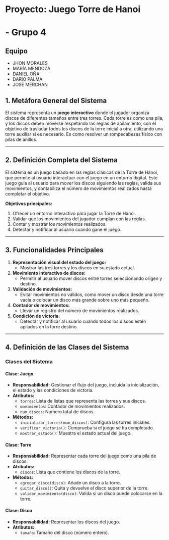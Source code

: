 # Proyecto: Juego Torre de Hanoi
#  - Grupo 4

## Equipo
- JHON MORALES
- MARÍA MENDOZA
- DANIEL OÑA
- DARIO PALMA
- JOSÉ MERCHAN

## 1. Metáfora General del Sistema
El sistema representa un **juego interactivo** donde el jugador organiza discos de diferentes tamaños entre tres torres. Cada torre es como una pila, y los discos deben moverse respetando las reglas de apilamiento, con el objetivo de trasladar todos los discos de la torre inicial a otra, utilizando una torre auxiliar si es necesario. Es como resolver un rompecabezas físico con pilas de anillos.

---

## 2. Definición Completa del Sistema
El sistema es un juego basado en las reglas clásicas de la Torre de Hanoi, que permite al usuario interactuar con el juego en un entorno digital. Este juego guía al usuario para mover los discos siguiendo las reglas, valida sus movimientos, y contabiliza el número de movimientos realizados hasta completar el objetivo.

**Objetivos principales:**
1. Ofrecer un entorno interactivo para jugar la Torre de Hanoi.
2. Validar que los movimientos del jugador cumplan con las reglas.
3. Contar y mostrar los movimientos realizados.
4. Detectar y notificar al usuario cuando gane el juego.

---

## 3. Funcionalidades Principales
1. **Representación visual del estado del juego:**
   - Mostrar las tres torres y los discos en su estado actual.
2. **Movimiento interactivo de discos:**
   - Permitir al usuario mover discos entre torres seleccionando origen y destino.
3. **Validación de movimientos:**
   - Evitar movimientos no válidos, como mover un disco desde una torre vacía o colocar un disco más grande sobre uno más pequeño.
4. **Contador de movimientos:**
   - Llevar un registro del número de movimientos realizados.
5. **Condición de victoria:**
   - Detectar y notificar al usuario cuando todos los discos estén apilados en la torre destino.

---

## 4. Definición de las Clases del Sistema

### **Clases del Sistema**
#### **Clase: Juego**
- **Responsabilidad:** Gestionar el flujo del juego, incluida la inicialización, el estado y las condiciones de victoria.
- **Atributos:**
  - `torres`: Lista de listas que representa las torres y sus discos.
  - `movimientos`: Contador de movimientos realizados.
  - `num_discos`: Número total de discos.
- **Métodos:**
  - `inicializar_torres(num_discos)`: Configura las torres iniciales.
  - `verificar_victoria()`: Comprueba si el juego se ha completado.
  - `mostrar_estado()`: Muestra el estado actual del juego.

#### **Clase: Torre**
- **Responsabilidad:** Representar cada torre del juego como una pila de discos.
- **Atributos:**
  - `discos`: Lista que contiene los discos de la torre.
- **Métodos:**
  - `agregar_disco(disco)`: Añade un disco a la torre.
  - `quitar_disco()`: Quita y devuelve el disco superior de la torre.
  - `validar_movimiento(disco)`: Valida si un disco puede colocarse en la torre.

#### **Clase: Disco**
- **Responsabilidad:** Representar los discos del juego.
- **Atributos:**
  - `tamaño`: Tamaño del disco (número entero).
